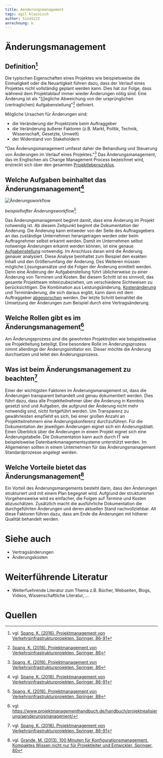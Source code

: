 ```yaml
---
title: Aenderungsmanagement
tags: agil klassisch
author: Sina5222
anrechnung: k
---
```



# Änderungsmanagement

## Definition[^1]

Die typischen Eigenschaften eines Projektes wie beispielsweise die Einmaligkeit oder die Neuartigkeit führen dazu, dass der Verlauf eines Projektes nicht vollständig geplant werden kann. Dies hat zur Folge, dass während dem Projektablauf immer wieder Änderungen nötig sind. Eine Änderung ist als "[j]egliche Abweichung von der ursprünglichen (vertraglichen) Aufgabenstellung"[^2] definiert. 

Mögliche Ursachen für Änderungen sind:
* die Veränderung der Projektziele beim Auftraggeber
* die Veränderung äußerer Faktoren (z.B. Markt, Politik, Technik, Wissenschaft, Gesetzte, Umwelt)
* der Widerstand von Stakeholdern

"Das Änderungsmanagement umfasst daher die Behandlung und Steuerung von Änderungen im Verlauf eines Projektes."[^3] Das Änderungsmanagement, das im Englischen als Change Management Process bezeichnet wird, erstreckt sich über den gesamten [Projektlebenszyklus](https://github.com/ManagingProjectsSuccessfully/ManagingProjectsSuccessfully.github.io/blob/main/kb/Projektphasen_klassisch.md).

## Welche Aufgaben beinhaltet das Änderungsmanagement[^4]

![Änderungsworkflow](Aenderungsmanagement/Änderungsworkflow.png)

*beispielhafter Änderungsworkflow*[^5]

Das Änderungsmanagement beginnt damit, dass eine Änderung im Projekt notwendig ist. Ab diesem Zeitpunkt beginnt die Dokumentation der Änderung. Die Änderung kann entweder von der Seite des Auftragsgebers an das zuständige Unternehmen herangetragen werden oder beim Auftragnehmer selbst erkannt werden. Damit im Unternehmen selbst notwenige Änderungen erkannt werden können, ist eine genaue [Aufgabenstellung](https://github.com/ManagingProjectsSuccessfully/ManagingProjectsSuccessfully.github.io/blob/main/kb/Aufgabenteilung.md) notwendig. Im Anschluss daran wird die Änderung genauer analysiert. Diese Analyse beinhaltet zum Beispiel den exakten Inhalt und den Größenumfang der Änderung. Des Weiteren müssen mögliche Lösungsansätze und die Folgen der Änderung ermittelt werden. Denn eine Änderung der Aufgabenstellung führt üblicherweise zu einer Änderung von Terminen und Kosten.  Bei diesem Schritt ist es sinnvoll, das gesamte Projektteam miteinzubeziehen, um verschiedene Sichtweisen zu berücksichtigen. Die Kombination aus Leistungsänderung, [Kostenänderung](https://github.com/ManagingProjectsSuccessfully/ManagingProjectsSuccessfully.github.io/blob/main/kb/Kostenplanung.md) und Terminänderung, die sich daraus ergibt, kann dann mit dem Auftraggeber [abgesprochen](https://github.com/ManagingProjectsSuccessfully/ManagingProjectsSuccessfully.github.io/blob/main/kb/Kommunikation_Projektbeteiligte.md) werden. Der letzte Schritt beinahltet die Umsetzung der Änderungen zum Beispiel durch eine Vertragsänderung.

## Welche Rollen gibt es im Änderungsmanagement[^6]

Am Änderungsprozess sind die gewohnten Projektrollen wie beispielsweise sie Projektleitung beteiligt. Eine besondere Rolle im Änderungsprozess nimmt allerdings der Änderungsinitiator ein. Dieser möchte die Änderung durchsetzen und leitet den Änderungsprozess.

## Was ist beim Änderungsmanagement zu beachten[^7]

Einer der wichtigsten Faktoren im Änderungsmanagement ist, dass die Änderungen transparent behandelt und genau dokumentiert werden. Dies führt dazu, dass alle Projektteilnehmer über die Änderung in Kenntnis gesetzt sind und Aufgaben, die aufgrund der Änderung nicht mehr notwendig sind, nicht fortgeführt werden. Um Transparenz zu gewährleisten empfiehlt es sich, bei einer großen Anzahl an Projektteilnehmern eine Änderungskonferenz durchzuführen. Für die Dokumentation der jeweiligen Änderungen eignet sich ein Änderungsblatt. Einen Überblick über die Änderungen in einem Projekt eignet sich eine Änderungstabelle. Die Dokumentation kann auch durch IT wie beispielsweise Datenbankmanagementsysteme unterstützt werden. Im Allgemeinen sollten in einem Unternehmen für das Änderungsmanagement Standardprozesse angelegt werden.

## Welche Vorteile bietet das Änderungsmanagement[^8]

Ein Vorteil des Änderungsmangements besteht darin, dass den Änderungen strukturiert und mit einem Plan begegnet wird. Aufgrund der strukturierten Vorgehensweise wird es einfacher, die Folgen auf Termine und Kosten abzuschätzen. Zusätzlich macht die ausführliche Dokumentation die durchgeführten Änderungen und deren aktuellen Stand nachvollziehbar. All diese Faktoren führen dazu, dass am Ende die Änderungen mit höherer Qualität behandelt werden.


# Siehe auch

* Vertragsänderungen
* Änderungskosten

# Weiterführende Literatur

* Weiterfuehrende Literatur zum Thema z.B. Bücher, Webseiten, Blogs, Videos, Wissenschaftliche Literatur, ...

# Quellen

[^1]: vgl. [Spang, K. (2016). Projektmanagement von Verkehrsinfrastrukturprojekten. Springer, 86-91](https://doi.org/10.1007/978-3-662-46458-8)
[^2]: [Spang, K. (2016). Projektmanagement von Verkehrsinfrastrukturprojekten. Springer, 86](https://doi.org/10.1007/978-3-662-46458-8)
[^3]: [Spang, K. (2016). Projektmanagement von Verkehrsinfrastrukturprojekten. Springer, 86](https://doi.org/10.1007/978-3-662-46458-8)
[^4]: vgl. [Spang, K. (2016). Projektmanagement von Verkehrsinfrastrukturprojekten. Springer, 86-91](https://doi.org/10.1007/978-3-662-46458-8)
[^5]: [Spang, K. (2016). Projektmanagement von Verkehrsinfrastrukturprojekten. Springer, 88](https://doi.org/10.1007/978-3-662-46458-8)
[^6]: vgl. https://www.projektmanagementhandbuch.de/handbuch/projektrealisierung/aenderungsmanagement/
[^7]: vgl. [Spang, K. (2016). Projektmanagement von Verkehrsinfrastrukturprojekten. Springer, 86-91](https://doi.org/10.1007/978-3-662-46458-8)
[^8]: vgl. [Grande, M. (2013). 100 Minuten für Konfigurationsmanagement. Kompaktes Wissen nicht nur für Projektleiter und Entwickler. Springer, 80](https://doi.org/10.1007/978-3-8348-2308-3)



